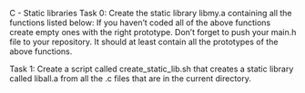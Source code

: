 C - Static libraries
Task 0: Create the static library libmy.a containing all the functions listed below:
If you haven’t coded all of the above functions create empty ones with the right prototype.
Don’t forget to push your main.h file to your repository. It should at least contain all the prototypes of the above functions.

Task 1: Create a script called create_static_lib.sh that creates a static library called liball.a from all the .c files that are in the current directory.
